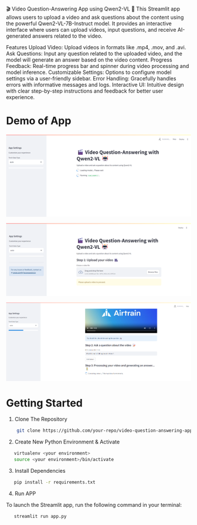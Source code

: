 🎬 Video Question-Answering App using Qwen2-VL 🤖
This Streamlit app allows users to upload a video and ask questions about the content using the powerful Qwen2-VL-7B-Instruct model. It provides an interactive interface where users can upload videos, input questions, and receive AI-generated answers related to the video.

Features
Upload Video: Upload videos in formats like .mp4, .mov, and .avi.
Ask Questions: Input any question related to the uploaded video, and the model will generate an answer based on the video content.
Progress Feedback: Real-time progress bar and spinner during video processing and model inference.
Customizable Settings: Options to configure model settings via a user-friendly sidebar.
Error Handling: Gracefully handles errors with informative messages and logs.
Interactive UI: Intuitive design with clear step-by-step instructions and feedback for better user experience.

# Demo of App
![alt text](Demo1.png)

![alt text](Demo2.png)

![alt text](Demo4.png)

# Getting Started

1. Clone The Repository

```bash
    git clone https://github.com/your-repo/video-question-answering-app.git
```
2. Create New Python Environment & Activate

```bash
   virtualenv <your environment>
   source <your environment>/bin/activate
```
3. Install Dependencies

```bash
   pip install -r requirements.txt
```

4. Run APP

To launch the Streamlit app, run the following command in your terminal:
```bash
   streamlit run app.py
```

